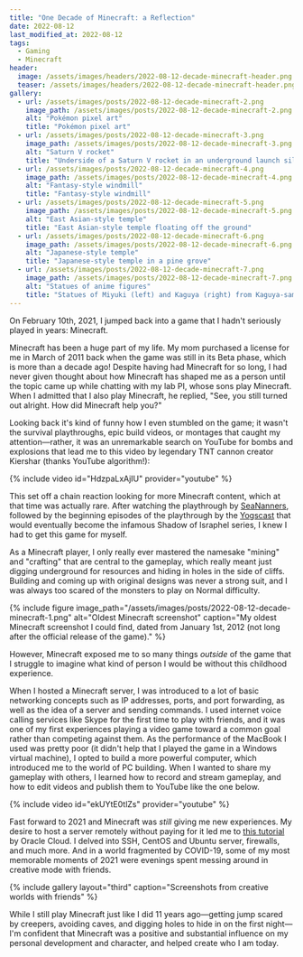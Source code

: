 ```yaml
---
title: "One Decade of Minecraft: a Reflection"
date: 2022-08-12
last_modified_at: 2022-08-12
tags:
  - Gaming
  - Minecraft
header:
  image: /assets/images/headers/2022-08-12-decade-minecraft-header.png
  teaser: /assets/images/headers/2022-08-12-decade-minecraft-header.png
gallery:
  - url: /assets/images/posts/2022-08-12-decade-minecraft-2.png
    image_path: /assets/images/posts/2022-08-12-decade-minecraft-2.png
    alt: "Pokémon pixel art"
    title: "Pokémon pixel art"
  - url: /assets/images/posts/2022-08-12-decade-minecraft-3.png
    image_path: /assets/images/posts/2022-08-12-decade-minecraft-3.png
    alt: "Saturn V rocket"
    title: "Underside of a Saturn V rocket in an underground launch silo"
  - url: /assets/images/posts/2022-08-12-decade-minecraft-4.png
    image_path: /assets/images/posts/2022-08-12-decade-minecraft-4.png
    alt: "Fantasy-style windmill"
    title: "Fantasy-style windmill"
  - url: /assets/images/posts/2022-08-12-decade-minecraft-5.png
    image_path: /assets/images/posts/2022-08-12-decade-minecraft-5.png
    alt: "East Asian-style temple"
    title: "East Asian-style temple floating off the ground"
  - url: /assets/images/posts/2022-08-12-decade-minecraft-6.png
    image_path: /assets/images/posts/2022-08-12-decade-minecraft-6.png
    alt: "Japanese-style temple"
    title: "Japanese-style temple in a pine grove"
  - url: /assets/images/posts/2022-08-12-decade-minecraft-7.png
    image_path: /assets/images/posts/2022-08-12-decade-minecraft-7.png
    alt: "Statues of anime figures"
    title: "Statues of Miyuki (left) and Kaguya (right) from Kaguya-sama: Love Is War"
---
```


On February 10th, 2021, I jumped back into a game that I hadn't seriously played in years: Minecraft. 

Minecraft has been a huge part of my life. My mom purchased a license for me in March of 2011 back when the game was still in its Beta phase, which is more than a decade ago! Despite having had Minecraft for so long, I had never given thought about how Minecraft has shaped me as a person until the topic came up while chatting with my lab PI, whose sons play Minecraft. When I admitted that I also play Minecraft, he replied, "See, you still turned out alright. How did Minecraft help you?"

Looking back it's kind of funny how I even stumbled on the game; it wasn't the survival playthroughs, epic build videos, or montages that caught my attention—rather, it was an unremarkable search on YouTube for bombs and explosions that lead me to this video by legendary TNT cannon creator Kiershar (thanks YouTube algorithm!):

{% include video id="HdzpaLxAjIU" provider="youtube" %}

This set off a chain reaction looking for more Minecraft content, which at that time was actually rare. After watching the playthrough by [SeaNanners](https://youtu.be/ANgI2o_Jinc), followed by the beginning episodes of the playthrough by the [Yogscast](https://www.youtube.com/watch?v=4UdEFmxRmNE) that would eventually become the infamous Shadow of Israphel series, I knew I had to get this game for myself.

As a Minecraft player, I only really ever mastered the namesake "mining" and "crafting" that are central to the gameplay, which really meant just digging underground for resources and hiding in holes in the side of cliffs. Building and coming up with original designs was never a strong suit, and I was always too scared of the monsters to play on Normal difficulty.

{% include figure image_path="/assets/images/posts/2022-08-12-decade-minecraft-1.png" alt="Oldest Minecraft screenshot" caption="My oldest Minecraft screenshot I could find, dated from January 1st, 2012 (not long after the official release of the game)." %}

However, Minecraft exposed me to so many things _outside_ of the game that I struggle to imagine what kind of person I would be without this childhood experience.

When I hosted a Minecraft server, I was introduced to a lot of basic networking concepts such as IP addresses, ports, and port forwarding, as well as the idea of a server and sending commands. I used internet voice calling services like Skype for the first time to play with friends, and it was one of my first experiences playing a video game toward a common goal rather than competing against them. As the performance of the MacBook I used was pretty poor (it didn't help that I played the game in a Windows virtual machine), I opted to build a more powerful computer, which introduced me to the world of PC building. When I wanted to share my gameplay with others, I learned how to record and stream gameplay, and how to edit videos and publish them to YouTube like the one below. 

{% include video id="ekUYtE0tlZs" provider="youtube" %}

Fast forward to 2021 and Minecraft was _still_ giving me new experiences. My desire to host a server remotely without paying for it led me to [this tutorial](https://blogs.oracle.com/developers/post/how-to-setup-and-run-a-free-minecraft-server-in-the-cloud) by Oracle Cloud. I delved into SSH, CentOS and Ubuntu server, firewalls, and much more. And in a world fragmented by COVID-19, some of my most memorable moments of 2021 were evenings spent messing around in creative mode with friends.

{% include gallery layout="third" caption="Screenshots from creative worlds with friends" %}

While I still play Minecraft just like I did 11 years ago—getting jump scared by creepers, avoiding caves, and digging holes to hide in on the first night—I'm confident that Minecraft was a positive and substantial influence on my personal development and character, and helped create who I am today.


